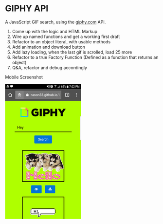 
# GIPHY API

A JavaScript GIF search, using the [giphy.com](giphy.com) API. 

1. Come up with the logic and HTML Markup
2. Wire up named functions and get a working first draft
3. Refactor to an object literal, with usable methods
4. Add animation and download button
5. Add lazy loading, when the last gif is scrolled, load 25 more
6. Refactor to a true Factory Function (Defined as a function that returns an object)
7. Q&A, refactor and debug accordingly

Mobile Screenshot

![GIPHY-API Screenshot](https://github.com/mmason33/GIPHY-API/blob/master/assets/images/mobile1.jpg)
